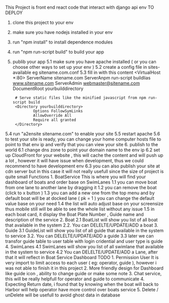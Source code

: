 This Project is front end react code that interact with django api env 
TO DEPLOY 
1. clone this project to your env 
2. make sure you have nodejs installed in your env 
3. run "npm install" to install dependence modules 
4. run "npm run-script build" to build your app 
5. publib your app 
5.1 make sure you have apache installed ( or you can choose other ways to set up your env ) 
5.2 create a config file in sites-available eg sitename.com.conf
5.3 fill in with this content 
<VirtualHost *:80>
        ServerName sitename.com
        ServerAnpm run-script buildlias www.sitename.com
        ServerAdmin webmaster@sitename.com
        DocumentRoot yourbuilddirectory

        # Serve static files like the minified javascript from npm run-script build
        <Directory yourbuilddirectory>
                Options FollowSymLinks
                AllowOverride All
                Require all granted
        </Directory>
</VirtualHost>
5.4 run "a2ensite sitename.com" to enable your site 
5.5 restart apache 
5.6 to test your site is ready, you can change your home computer hosts file to point to that env ip and verify that you can view your site 
6. publish to the world
6.1 change dns zone to point your domain name to the env ip 
6.2 set up CloudFront  for your website , this will cache the content and will push up a lot , however it will have issue when development, thus we could recommend to have development env 
6.3 you can also publish your site at cdn server but in this case it will not really usefull since the size of project is quite small 
Functions 
1. BoatService
This is where you will find your dashboard of boats and order base on SwimLanes 
1.1 you can move boat from one lane to another lane by dragging it 
1.2 you can remove the boat (click to x button ) 
1.3 you can add a new one from the top menu and by default boat will be at docked lane ( pk = 1 ) you can change the default value base on your need   
1.4 the list will auto adjust base on your screensize thus mobile still will be able to see the whole list without any issue 
1.5 in each boat card, it display the Boat Plate Number , Guide name and description of the service 
2. Boat 
2.1 BoatList will show you list of all boat that available in the system 
2.2. You can DELELTE/UPDATE/ADD a boat 
3. Guide
3.1 GuideList will show you list of all guide that available in the system to service
3.2. You can DELELTE/UPDATE/ADD a guide 
3.3 later we can transfor guide table to user table with login cridential and user type is guide
4. SwimLanes
4.1 SwimLanes will show you list of all swimlane that available in the system to service
4.2 You can DELELTE/UPDATE/ADD a Lane, after that it will reflect in Boat Service Dashboard 
TODO
1. Permission User 
It is very import to limit access to each user ( eg: operator, guide ), however i was not able to finish it in this project 
2. More friendly design for Dashboard like guide icon , ability to change guide or make some note 
3. Chat service, this will be really helpfull for operator and guide to communicate 
4. Expecting Return date, i found that by knowing when the boat will back to Harbor will help operator have more control over boats service 
5. Delete / unDelete will be usefull to avoid ghost data in database 

